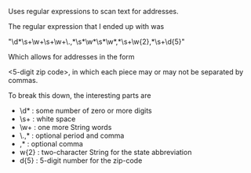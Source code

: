 Uses regular expressions to scan text for addresses.

The regular expression that I ended up with was 

"\\d\*\\s+\\w+\\s+\\w+\\.,\*\\s\*\\w\*\\s\*\\w\*,\*\\s+\\w{2},\*\\s+\\d{5}"

Which allows for addresses in the form 

<optional street number> <street name> <city name> <state abbreviation> <5-digit zip code>, in which each piece may or may not be separated by commas.

To break this down, the interesting parts are 
- \\d\* : some number of zero or more digits 
- \\s+ : white space
- \\w+ : one more String words 
- \\.,* : optional period and comma
- ,\*   : optional comma
- w{2} : two-character String for the state abbreviation
- d{5} : 5-digit number for the zip-code
